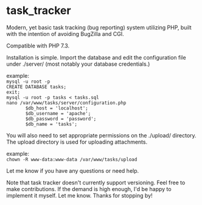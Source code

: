 # task_tracker
Modern, yet basic task tracking (bug reporting) system utilizing PHP, built with the intention of avoiding BugZilla and CGI.

Compatible with PHP 7.3.

Installation is simple. Import the database and edit the configuration file under ./server/ (most notably your database credentials.)

example:  
`mysql -u root -p`  
`CREATE DATABASE tasks;`  
`exit;`  
`mysql -u root -p tasks < tasks.sql`  
`nano /var/www/tasks/server/configuration.php`  
`		$db_host = 'localhost';`  
`		$db_username = 'apache';`  
`		$db_password = 'password';`  
`		$db_name = 'tasks';`  


You will also need to set appropriate permissions on the ./upload/ directory. The upload directory is used for uploading attachments.

example:  
`chown -R www-data:www-data /var/www/tasks/upload`  


Let me know if you have any questions or need help.

Note that task tracker doesn't currently support versioning. Feel free to make contributions. If the demand is high enough, I'd be happy to implement it myself. Let me know. Thanks for stopping by!
